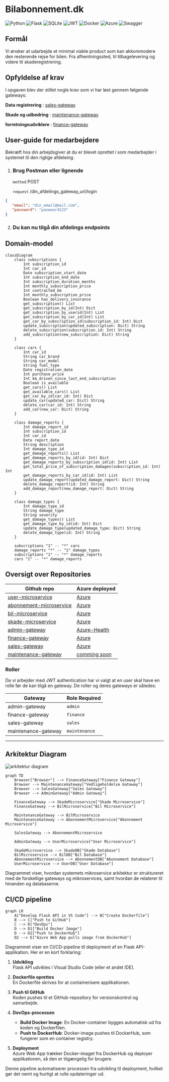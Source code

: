 # Bilabonnement.dk

![Python](https://img.shields.io/badge/python-3670A0?style=for-the-badge&logo=python&logoColor=ffdd54)
![Flask](https://img.shields.io/badge/flask-%23000.svg?style=for-the-badge&logo=flask&logoColor=white)
![SQLite](https://img.shields.io/badge/sqlite-%2307405e.svg?style=for-the-badge&logo=sqlite&logoColor=white)
![JWT](https://img.shields.io/badge/JWT-black?style=for-the-badge&logo=JSON%20web%20tokens)
![Docker](https://img.shields.io/badge/docker-%230db7ed.svg?style=for-the-badge&logo=docker&logoColor=white)
![Azure](https://img.shields.io/badge/azure-%230072C6.svg?style=for-the-badge&logo=microsoftazure&logoColor=white)
![Swagger](https://img.shields.io/badge/-Swagger-%23Clojure?style=for-the-badge&logo=swagger&logoColor=white)

## Formål

Vi ønsker at udarbejde et minimal viable product som kan akkommodere den resterende rejse for bilen. Fra afhentningssted, til 
tilbagelevering og videre til skaderegistrering.

## Opfyldelse af krav
I opgaven blev der stillet nogle krav som vi har løst gennem følgende gateways:

**Data registrering** : [sales-gateway](https://github.com/Bilabonnement-eksamensopgave-2024/sales-gateway)

**Skade og udbedring** : [maintenance-gateway](https://github.com/Bilabonnement-eksamensopgave-2024/maintenance-gateway)

**forretningsudviklere** : [finance-gateway](https://github.com/Bilabonnement-eksamensopgave-2024/finance-gateway)

## User-guide for medarbejdere

Bekræft hos din arbejdsgiver at du er blevet oprettet i som medarbejder i systemet til den rigtige afdeleing.

1. ### Brug Postman eller lignende
   `method` POST
   
   `request` /din_afdelings_gateway_url/login
   
 ```json
{
    "email": "din_email@mail.com",
    "password": "paswoard123"
}
```
2. ### Du kan nu tilgå din afdelings endpoints
    

## Domain-model

```mermaid
classDiagram
    class subscriptions {
        Int subscription_id
        Int car_id
        Date subscription_start_date
        Int subscription_end_date
        Int subscription_duration_months
        Int monthly_subscription_price
        Int contracted_km
        Int monthly_subscription_price
        Boolean has_delivery_insurance
        get_subscription() List
        get_subscription_by_id(Int) Dict
        get_subscription_by_userid(Int) List
        get_subscription_by_car_id(Int) List
        get_car_by_subscription_id(subscription_id: Int) Dict
        update_subscription(updated_subscription: Dict) String
        delete_subscription(subscription_id: Int) String
        add_subscription(new_subscription: Dict) String
    }

    class cars {
        Int car_id
        String car_brand
        String car_model
        String fuel_type
        Date registration_date
        Int purchase_price
        Int km_driven_since_last_end_subscription
        Boolean is_available
        get_cars() List
        get_available_cars() List
        get_car_by_id(car_id: Int) Dict
        update_car(updated_car: Dict) String
        delete_car(car_id: Int) String
        add_car(new_car: Dict) String
    }

    class damage_reports {
        Int damage_report_id
        Int subscription_id
        Int car_id
        Date report_date
        String description
        Int damage_type_id
        get_damage_reports() List
        get_damage_reports_by_id(id: Int) Dict
        get_damage_reports_by_subscription_id(id: Int) List
        get_total_price_of_subscription_damages(subscription_id: Int) Int
        get_damage_reports_by_car_id(id: Int) List
        update_damage_report(updated_damage_report: Dict) String
        delete_damage_report(id: Int) String
        add_damage_report(new_damage_report: Dict) String
    }

    class damage_types {
        Int damage_type_id
        String damage_type
        String severity
        get_damage_types() List
        get_damage_type_by_id(id: Int) Dict
        update_damage_type(updated_damage_type: Dict) String
        delete_damage_type(id: Int) String
    }

    subscriptions "1" -- "*" cars
    damage_reports "*" -- "1" damage_types
    subscriptions "1" -- "*" damage_reports
    cars "1" -- "*" damage_reports
```

## Oversigt over Repositories

| Github repo | Azure deployed |
|------------|----------------|
| [user-microservice](https://github.com/Bilabonnement-eksamensopgave-2024/user-microservice) | [Azure](https://user-microservice-d6f9fsdkdzh7hndv.northeurope-01.azurewebsites.net/) |
| [abonnement-microservice](https://github.com/Bilabonnement-eksamensopgave-2024/abonnement-microservice) | [Azure](https://abonnement-microservice-dkeda4efcje4aega.northeurope-01.azurewebsites.net/) |
| [bil-microservice](https://github.com/Bilabonnement-eksamensopgave-2024/bil-microservice) | [Azure](https://car-microservice-ayhzdgdrfxgrdgby.northeurope-01.azurewebsites.net/) |
| [skade-microservice](https://github.com/Bilabonnement-eksamensopgave-2024/skade-microservice) | [Azure](https://skade-microservice-cufpgqgfcufqa8er.northeurope-01.azurewebsites.net/) |
| [admin-gateway](https://github.com/Bilabonnement-eksamensopgave-2024/admin-gateway) | [Azure-Health](https://admin-gateway-fqevcraygyfvafe2.northeurope-01.azurewebsites.net/health) |
| [finance-gateway](https://github.com/Bilabonnement-eksamensopgave-2024/finance-gateway) | [Azure](https://finance-gateway-b3grdpa6e6bterbg.northeurope-01.azurewebsites.net/) |
| [sales-gateway](https://github.com/Bilabonnement-eksamensopgave-2024/sales-gateway) | [Azure](https://sales-gateway-adcsa0dwahcxhkep.northeurope-01.azurewebsites.net/) |
| [maintenance-gateway](https://github.com/Bilabonnement-eksamensopgave-2024/maintenance-gateway) | [comming soon](TBA.com) |

### Roller

Da vi arbejder med JWT authentication har vi valgt at en user skal have en rolle før de kan tilgå en gateway. De roller og deres gateways er således:

| Gateway | Role Required |
|------------|----------------|
| admin-gateway | `admin` |
| finance-gateway | `finance` |
| sales-gateway | `sales` |
| maintenance-gateway | `maintenance` |

---
## Arkitektur Diagram
![arkitektur diagram](arkitektur_diagram.png)

```mermaid
graph TD
    Browser["Browser"] --> FinanceGateway["Finance Gateway"]
    Browser --> MaintenanceGateway["Vedligeholdelse Gateway"]
    Browser --> SalesGateway["Sales Gateway"]
    Browser --> AdminGateway["Admin Gateway"]

    FinanceGateway --> SkadeMicroservice["Skade Microservice"]
    FinanceGateway --> BilMicroservice["Bil Microservice"]

    MaintenanceGateway --> BilMicroservice
    MaintenanceGateway --> AbonnementMicroservice["Abonnement Microservice"]

    SalesGateway --> AbonnementMicroservice

    AdminGateway --> UserMicroservice["User Microservice"]

    SkadeMicroservice --> SkadeDB["Skade Database"]
    BilMicroservice --> BilDB["Bil Database"]
    AbonnementMicroservice --> AbonnementDB["Abonnement Database"]
    UserMicroservice --> UserDB["User Database"]
```

Diagrammet viser, hvordan systemets mikroservice arkitektur er struktureret med de forskellige gateways og mikroservices, samt hvordan de relaterer til hinanden og databaserne.

## CI/CD pipeline

```mermaid
graph LR
    A["Develop Flask API in VS Code"] --> B["Create Dockerfile"]
    B --> C["Push to GitHub"]
    C --> D["DevOps"]
    D --> D1["Build Docker Image"]
    D --> D2["Push to DockerHub"]
    D2 --> E["Azure Web App pulls image from DockerHub"]
```

Diagrammet viser en CI/CD-pipeline til deployment af en Flask API-applikation. Her er en kort forklaring:

1. **Udvikling**  
   Flask API udvikles i Visual Studio Code (eller et andet IDE).

2. **Dockerfile oprettes**  
   En Dockerfile skrives for at containerisere applikationen.

3. **Push til GitHub**  
   Koden pushes til et GitHub-repository for versionskontrol og samarbejde.

4. **DevOps-processen**  
   - **Build Docker Image**: En Docker-container bygges automatisk ud fra koden og Dockerfilen.
   - **Push to DockerHub**: Docker-image pushes til DockerHub, som fungerer som en container registry.

5. **Deployment**  
   Azure Web App trækker Docker-imaget fra DockerHub og deployer applikationen, så den er tilgængelig for brugere.

Denne pipeline automatiserer processen fra udvikling til deployment, hvilket gør det nemt og hurtigt at rulle opdateringer ud.

